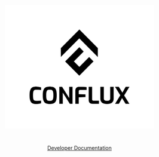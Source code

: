 <p align="center">
  <a href="https://developer.confluxnetwork.org/">
    <img width="400" src="https://raw.githubusercontent.com/Conflux-Chain/.github/main/profile/Stacked_with_space_1.png">
  </a>
</p>


<h1></h1>
<a href="https://developer.confluxnetwork.org/">
  <p align='center'>
    Developer Documentation
  </p>
</a>